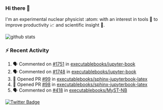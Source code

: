 ### Hi there 👋 

I'm an experimental nuclear physicist :atom: with an interest in tools :wrench: to improve productivity :chart_with_upwards_trend: and scientific insight :telescope:.

![github stats](https://github-readme-stats.vercel.app/api?username=agoose77&show_icons=true&hide_rank=true&hide_title=true&bg_color=30,e76445,904e95&text_color=efe3ec&icon_color=efe3ec)
<!--
**agoose77/agoose77** is a ✨ _special_ ✨ repository because its `README.md` (this file) appears on your GitHub profile.

Here are some ideas to get you started:

- 🔭 I’m currently working on ...
- 🌱 I’m currently learning ...
- 👯 I’m looking to collaborate on ...
- 🤔 I’m looking for help with ...
- 💬 Ask me about ...
- 📫 How to reach me: ...
- 😄 Pronouns: ...
- ⚡ Fun fact: ...
-->

### :zap: Recent Activity
<!--START_SECTION:activity-->
1. 🗣 Commented on [#1751](https://github.com/executablebooks/jupyter-book/issues/1751) in [executablebooks/jupyter-book](https://github.com/executablebooks/jupyter-book)
2. 🗣 Commented on [#1748](https://github.com/executablebooks/jupyter-book/issues/1748) in [executablebooks/jupyter-book](https://github.com/executablebooks/jupyter-book)
3. 💪 Opened PR [#99](https://github.com/executablebooks/sphinx-jupyterbook-latex/pull/99) in [executablebooks/sphinx-jupyterbook-latex](https://github.com/executablebooks/sphinx-jupyterbook-latex)
4. 💪 Opened PR [#98](https://github.com/executablebooks/sphinx-jupyterbook-latex/pull/98) in [executablebooks/sphinx-jupyterbook-latex](https://github.com/executablebooks/sphinx-jupyterbook-latex)
5. 🗣 Commented on [#418](https://github.com/executablebooks/MyST-NB/issues/418) in [executablebooks/MyST-NB](https://github.com/executablebooks/MyST-NB)
<!--END_SECTION:activity-->


[![Twitter Badge](https://img.shields.io/twitter/follow/agoose77?style=flat-square&logo=Twitter&logoColor=white&color=cornflowerblue)](https://twitter.com/agoose77)
